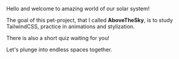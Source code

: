 Hello and welcome to amazing world of our solar system!

The goal of this pet-project, that I called **AboveTheSky**, is to study TailwindCSS, practice in animations and stylization.

There is also a short quiz waiting for you!

Let's plunge into endless spaces together.
